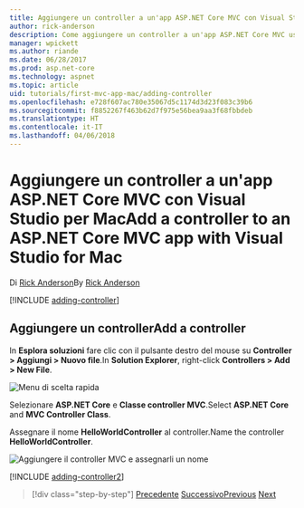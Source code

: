 ```yaml
---
title: Aggiungere un controller a un'app ASP.NET Core MVC con Visual Studio per Mac
author: rick-anderson
description: Come aggiungere un controller a un'app ASP.NET Core MVC usando Visual Studio per Mac
manager: wpickett
ms.author: riande
ms.date: 06/28/2017
ms.prod: asp.net-core
ms.technology: aspnet
ms.topic: article
uid: tutorials/first-mvc-app-mac/adding-controller
ms.openlocfilehash: e728f607ac780e35067d5c1174d3d23f083c39b6
ms.sourcegitcommit: f8852267f463b62d7f975e56bea9aa3f68fbbdeb
ms.translationtype: HT
ms.contentlocale: it-IT
ms.lasthandoff: 04/06/2018
---
```

# <a name="add-a-controller-to-an-aspnet-core-mvc-app-with-visual-studio-for-mac"></a><span data-ttu-id="a7401-103">Aggiungere un controller a un'app ASP.NET Core MVC con Visual Studio per Mac</span><span class="sxs-lookup"><span data-stu-id="a7401-103">Add a controller to an ASP.NET Core MVC app with Visual Studio for Mac</span></span>

<span data-ttu-id="a7401-104">Di [Rick Anderson](https://twitter.com/RickAndMSFT)</span><span class="sxs-lookup"><span data-stu-id="a7401-104">By [Rick Anderson](https://twitter.com/RickAndMSFT)</span></span>

[!INCLUDE [adding-controller](../../includes/mvc-intro/adding-controller1.md)]

## <a name="add-a-controller"></a><span data-ttu-id="a7401-105">Aggiungere un controller</span><span class="sxs-lookup"><span data-stu-id="a7401-105">Add a controller</span></span> 

<span data-ttu-id="a7401-106">In **Esplora soluzioni** fare clic con il pulsante destro del mouse su **Controller > Aggiungi > Nuovo file**.</span><span class="sxs-lookup"><span data-stu-id="a7401-106">In **Solution Explorer**, right-click **Controllers > Add > New File**.</span></span>

![Menu di scelta rapida](adding-controller/_static/add_controller.png)

<span data-ttu-id="a7401-108">Selezionare **ASP.NET Core** e **Classe controller MVC**.</span><span class="sxs-lookup"><span data-stu-id="a7401-108">Select **ASP.NET Core** and **MVC Controller Class**.</span></span>

<span data-ttu-id="a7401-109">Assegnare il nome **HelloWorldController** al controller.</span><span class="sxs-lookup"><span data-stu-id="a7401-109">Name the controller **HelloWorldController**.</span></span>

![Aggiungere il controller MVC e assegnarli un nome](adding-controller/_static/ac.png)

[!INCLUDE [adding-controller2](../../includes/mvc-intro/adding-controller2.md)]

> [!div class="step-by-step"]
> <span data-ttu-id="a7401-111">[Precedente](../first-mvc-app/start-mvc.md)
> [Successivo](adding-view.md)</span><span class="sxs-lookup"><span data-stu-id="a7401-111">[Previous](../first-mvc-app/start-mvc.md)
[Next](adding-view.md)</span></span>
